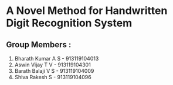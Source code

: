 # A Novel Method for Handwritten Digit Recognition System

## Group Members : 

1. Bharath Kumar A S - 913119104013
2. Aswin Vijay T V  - 913119104301
3. Barath Balaji V S - 913119104009
4. Shiva Rakesh S  - 913119104096

